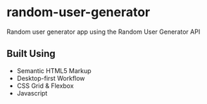 # random-user-generator

Random user generator app using the Random User Generator API

## Built Using

- Semantic HTML5 Markup
- Desktop-first Workflow
- CSS Grid & Flexbox
- Javascript
